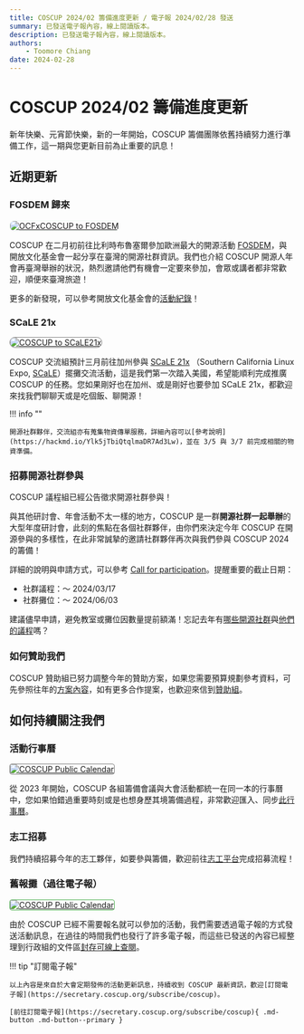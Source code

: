 ```yaml
---
title: COSCUP 2024/02 籌備進度更新 / 電子報 2024/02/28 發送
summary: 已發送電子報內容，線上閱讀版本。
description: 已發送電子報內容，線上閱讀版本。
authors:
    - Toomore Chiang
date: 2024-02-28
---
```


# COSCUP 2024/02 籌備進度更新

新年快樂、元宵節快樂，新的一年開始，COSCUP 籌備團隊依舊持續努力進行準備工作，這一期與您更新目前為止重要的訊息！

## 近期更新

### FOSDEM 歸來

<a href="https://ocf.tw/p/global/fosdem-2024/"><img src="https://volunteer.coscup.org/img/2024/fosdem-booth-2.jpg" alt="OCFxCOSCUP to FOSDEM" title="OCFxCOSCUP to FOSDEM" style="border-radius: 8px;border:1px solid hsl(142, 52%, 96%);"></a>

COSCUP 在二月初前往比利時布魯塞爾參加歐洲最大的開源活動 [FOSDEM](https://fosdem.org/)，與開放文化基金會一起分享在臺灣的開源社群資訊。我們也介紹 COSCUP 開源人年會再臺灣舉辦的狀況，熱烈邀請他們有機會一定要來參加，會眾或講者都非常歡迎，順便來臺灣旅遊！

更多的新發現，可以參考開放文化基金會的[活動紀錄](https://ocf.tw/p/global/fosdem-2024/)！

### SCaLE 21x

<a href="https://ocf.tw/p/global/fosdem-2024/"><img src="https://volunteer.coscup.org/img/2024/2024_coscup_scale21x_flight.png" alt="COSCUP to SCaLE21x" title="COSCUP to SCaLE21x" style="border-radius: 1180px;border:1px solid hsl(0, 0%, 50%);"></a>

COSCUP 交流組預計三月前往加州參與 [SCaLE 21x](https://www.socallinuxexpo.org/scale/21x) （Southern California Linux Expo, [SCaLE](https://www.socallinuxexpo.org/scale/21x/about-scale)）擺攤交流活動，這是我們第一次踏入美國，希望能順利完成推廣 COSCUP 的任務。您如果剛好也在加州、或是剛好也要參加 SCaLE 21x，都歡迎來找我們聊聊天或是吃個飯、聊開源！

!!! info ""

    開源社群夥伴，交流組亦有蒐集物資傳單服務，詳細內容可以[參考說明](https://hackmd.io/Ylk5jTbiQtqlmaDR7Ad3Lw)，並在 3/5 與 3/7 前完成相關的物資準備。

### 招募開源社群參與

COSCUP 議程組已經公告徵求開源社群參與！

與其他研討會、年會活動不太一樣的地方，COSCUP 是一群**開源社群一起舉辦**的大型年度研討會，此刻的焦點在各個社群夥伴，由你們來決定今年 COSCUP 在開源參與的多樣性，在此非常誠摯的邀請社群夥伴再次與我們參與 COSCUP 2024 的籌備！

詳細的說明與申請方式，可以參考 [Call for participation](https://blog.coscup.org/2024/02/blog-post.html)。提醒重要的截止日期：

- 社群議程：～ 2024/03/17
- 社群攤位：～ 2024/06/03

建議儘早申請，避免教室或攤位因數量提前額滿！忘記去年有[哪些開源社群](https://coscup.org/2023/zh-TW/community)與[他們的議程](https://volunteer.coscup.org/schedule/2023)嗎？

### 如何贊助我們

COSCUP 贊助組已努力調整今年的贊助方案，如果您需要預算規劃參考資料，可先參照往年的[方案內容](https://coscup.org/2023/zh-TW/sponsor)，如有更多合作提案，也歡迎來信到[贊助組](mailto:sponsorship@coscup.org)。

## 如何持續關注我們

### 活動行事曆

<a href="https://volunteer.coscup.org/docs/zh-TW/about_coscup/calendar/"><img src="https://volunteer.coscup.org/img/2024/2024_coscup_calendar.png" alt="COSCUP Public Calendar" title="COSCUP Public Calendar" style="border-radius: 4px;border:1px solid hsl(0, 0%, 50%);"></a>

從 2023 年開始，COSCUP 各組籌備會議與大會活動都統一在同一本的行事曆中，您如果怕錯過重要時刻或是也想身歷其境籌備過程，非常歡迎匯入、同步[此行事曆](https://volunteer.coscup.org/docs/zh-TW/about_coscup/calendar/)。

### 志工招募

我們持續招募今年的志工夥伴，如要參與籌備，歡迎前往[志工平台](https://volunteer.coscup.org/)完成招募流程！

### 舊報攤（過往電子報）

<a href="https://volunteer.coscup.org/docs/zh-TW/about_coscup/newsletters/overview/"><img src="https://volunteer.coscup.org/img/2024/2024_archived_newsletters_zh-tw.png" alt="COSCUP Public Calendar" title="COSCUP Public Calendar" style="border-radius: 4px;border:1px solid hsl(121.8, 39.2%, 49%);"></a>

由於 COSCUP 已經不需要報名就可以參加的活動，我們需要透過電子報的方式發送活動訊息，在過往的時間我們也發行了許多電子報，而這些已發送的內容已經整理到行政組的文件區[封存可線上查閱](https://volunteer.coscup.org/docs/zh-TW/about_coscup/newsletters/overview/)。

!!! tip "訂閱電子報"

    以上內容是來自於大會定期發佈的活動更新訊息，持續收到 COSCUP 最新資訊，歡迎[訂閱電子報](https://secretary.coscup.org/subscribe/coscup)。

    [前往訂閱電子報](https://secretary.coscup.org/subscribe/coscup){ .md-button .md-button--primary }
